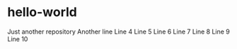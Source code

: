 # hello-world
Just another repository
Another line
Line 4
Line 5
Line 6
Line 7
Line 8
Line 9
Line 10
